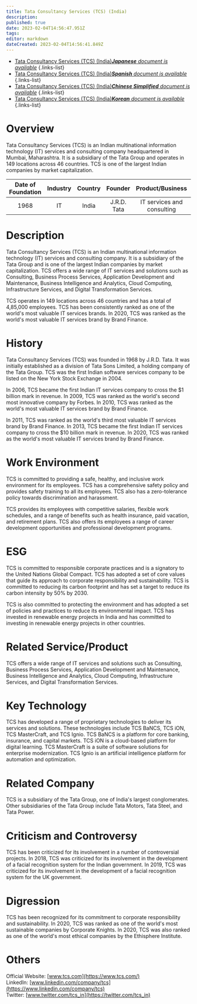 ```yaml
---
title: Tata Consultancy Services (TCS) (India)
description: 
published: true
date: 2023-02-04T14:56:47.951Z
tags: 
editor: markdown
dateCreated: 2023-02-04T14:56:41.849Z
---
```


- [Tata Consultancy Services (TCS) (India)***Japanese** document is available*](/ja/Knowledge-base/Dictionary/Company/tata-consultancy-services-tcs-india)
{.links-list}
- [Tata Consultancy Services (TCS) (India)***Spanish** document is available*](/es/Knowledge-base/Dictionary/Company/tata-consultancy-services-tcs-india)
{.links-list}
- [Tata Consultancy Services (TCS) (India)***Chinese Simplified** document is available*](/zh/Knowledge-base/Dictionary/Company/tata-consultancy-services-tcs-india)
{.links-list}
- [Tata Consultancy Services (TCS) (India)***Korean** document is available*](/ko/Knowledge-base/Dictionary/Company/tata-consultancy-services-tcs-india)
{.links-list}


# Overview

Tata Consultancy Services (TCS) is an Indian multinational information technology (IT) services and consulting company headquartered in Mumbai, Maharashtra. It is a subsidiary of the Tata Group and operates in 149 locations across 46 countries. TCS is one of the largest Indian companies by market capitalization. 

| Date of Foundation | Industry | Country | Founder | Product/Business | Number of Employees | Location of Headquarters | Company Website |
|:------------------:|:-------:|:-------:|:------:|:----------------:|:------------------:|:------------------------:|:------------------:|
| 1968               | IT      | India   | J.R.D. Tata | IT services and consulting | 4,85,000 | Mumbai, Maharashtra | [www.tcs.com](https://www.tcs.com/) |

# Description

Tata Consultancy Services (TCS) is an Indian multinational information technology (IT) services and consulting company. It is a subsidiary of the Tata Group and is one of the largest Indian companies by market capitalization. TCS offers a wide range of IT services and solutions such as Consulting, Business Process Services, Application Development and Maintenance, Business Intelligence and Analytics, Cloud Computing, Infrastructure Services, and Digital Transformation Services. 

TCS operates in 149 locations across 46 countries and has a total of 4,85,000 employees. TCS has been consistently ranked as one of the world's most valuable IT services brands. In 2020, TCS was ranked as the world's most valuable IT services brand by Brand Finance. 

# History

Tata Consultancy Services (TCS) was founded in 1968 by J.R.D. Tata. It was initially established as a division of Tata Sons Limited, a holding company of the Tata Group. TCS was the first Indian software services company to be listed on the New York Stock Exchange in 2004. 

In 2006, TCS became the first Indian IT services company to cross the $1 billion mark in revenue. In 2009, TCS was ranked as the world's second most innovative company by Forbes. In 2010, TCS was ranked as the world's most valuable IT services brand by Brand Finance. 

In 2011, TCS was ranked as the world's third most valuable IT services brand by Brand Finance. In 2013, TCS became the first Indian IT services company to cross the $10 billion mark in revenue. In 2020, TCS was ranked as the world's most valuable IT services brand by Brand Finance. 

# Work Environment

TCS is committed to providing a safe, healthy, and inclusive work environment for its employees. TCS has a comprehensive safety policy and provides safety training to all its employees. TCS also has a zero-tolerance policy towards discrimination and harassment. 

TCS provides its employees with competitive salaries, flexible work schedules, and a range of benefits such as health insurance, paid vacation, and retirement plans. TCS also offers its employees a range of career development opportunities and professional development programs. 

# ESG

TCS is committed to responsible corporate practices and is a signatory to the United Nations Global Compact. TCS has adopted a set of core values that guide its approach to corporate responsibility and sustainability. TCS is committed to reducing its carbon footprint and has set a target to reduce its carbon intensity by 50% by 2030. 

TCS is also committed to protecting the environment and has adopted a set of policies and practices to reduce its environmental impact. TCS has invested in renewable energy projects in India and has committed to investing in renewable energy projects in other countries. 

# Related Service/Product

TCS offers a wide range of IT services and solutions such as Consulting, Business Process Services, Application Development and Maintenance, Business Intelligence and Analytics, Cloud Computing, Infrastructure Services, and Digital Transformation Services. 

# Key Technology

TCS has developed a range of proprietary technologies to deliver its services and solutions. These technologies include TCS BaNCS, TCS iON, TCS MasterCraft, and TCS Ignio. TCS BaNCS is a platform for core banking, insurance, and capital markets. TCS iON is a cloud-based platform for digital learning. TCS MasterCraft is a suite of software solutions for enterprise modernization. TCS Ignio is an artificial intelligence platform for automation and optimization. 

# Related Company

TCS is a subsidiary of the Tata Group, one of India's largest conglomerates. Other subsidiaries of the Tata Group include Tata Motors, Tata Steel, and Tata Power. 

# Criticism and Controversy

TCS has been criticized for its involvement in a number of controversial projects. In 2018, TCS was criticized for its involvement in the development of a facial recognition system for the Indian government. In 2019, TCS was criticized for its involvement in the development of a facial recognition system for the UK government. 

# Digression

TCS has been recognized for its commitment to corporate responsibility and sustainability. In 2020, TCS was ranked as one of the world's most sustainable companies by Corporate Knights. In 2020, TCS was also ranked as one of the world's most ethical companies by the Ethisphere Institute. 

# Others

Official Website: [www.tcs.com](https://www.tcs.com/)  
LinkedIn: [www.linkedin.com/company/tcs](https://www.linkedin.com/company/tcs)  
Twitter: [www.twitter.com/tcs_in](https://twitter.com/tcs_in)